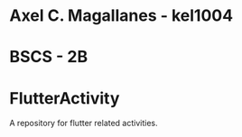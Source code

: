 # Axel C. Magallanes - kel1004
# BSCS - 2B
# FlutterActivity
A repository for flutter related activities.
